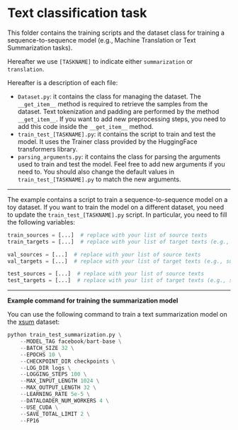 # Text classification task

This folder contains the training scripts and the dataset class for training a sequence-to-sequence model (e.g., Machine Translation or Text Summarization tasks).

Hereafter we use `[TASKNAME]` to indicate either `summarization` or `translation`.

Hereafter is a description of each file:

- `Dataset.py`: it contains the class for managing the dataset. The `__get_item__` method is required to retrieve the samples from the dataset. Text tokenization and padding are performed by the method `__get_item__`. If you want to add new preprocessing steps, you need to add this code inside the `__get_item__` method.
- `train_test_[TASKNAME].py`: it contains the script to train and test the model. It uses the Trainer class provided by the HuggingFace transformers library.
- `parsing_arguments.py`: it contains the class for parsing the arguments used to train and test the model. Feel free to add new arguments if you need to. You should also change the default values in `train_test_[TASKNAME].py` to match the new arguments. 

---

The example contains a script to train a sequence-to-sequence model on a toy dataset. If you want to train the model on a different dataset, you need to update the `train_test_[TASKNAME].py` script. In particular, you need to fill the following variables:

```python
train_sources = [...]  # replace with your list of source texts
train_targets = [...]  # replace with your list of target texts (e.g., summary or translation)

val_sources = [...]  # replace with your list of source texts
val_targets = [...]  # replace with your list of target texts (e.g., summary or translation)

test_sources = [...]  # replace with your list of source texts
test_targets = [...]  # replace with your list of target texts (e.g., summary or translation)
```

---

**Example command for training the summarization model**

You can use the following command to train a text summarization model on the [xsum](https://huggingface.co/datasets/xsum) dataset:

```python
python train_test_summarization.py \
    --MODEL_TAG facebook/bart-base \
    --BATCH_SIZE 32 \
    --EPOCHS 10 \
    --CHECKPOINT_DIR checkpoints \
    --LOG_DIR logs \
    --LOGGING_STEPS 100 \
    --MAX_INPUT_LENGTH 1024 \
    --MAX_OUTPUT_LENGTH 32 \
    --LEARNING_RATE 5e-5 \
    --DATALOADER_NUM_WORKERS 4 \
    --USE_CUDA \
    --SAVE_TOTAL_LIMIT 2 \
    --FP16 
```